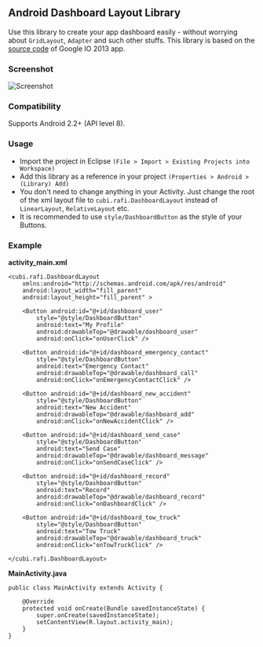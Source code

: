 ## Android Dashboard Layout Library

Use this library to create your app dashboard easily - without worrying about `GridLayout`, `Adapter` and such other stuffs. This library is based on the [source code](https://code.google.com/p/iosched/) of Google IO 2013 app.

### Screenshot
![Screenshot](https://raw.githubusercontent.com/rafi-kamal/Android-Dashboard-Layout-Library/master/screenshot.png)


### Compatibility

Supports Android 2.2+ (API level 8).

### Usage

+ Import the project in Eclipse `(File > Import > Existing Projects into Workspace)`
+ Add this library as a reference in your project `(Properties > Android > (Library) Add)`
+ You don't need to change anything in your Activity. Just change the root of the xml layout file to `cubi.rafi.DashboardLayout` instead of `LinearLayout`, `RelativeLayout` etc.
+ It is recommended to use `style/DashboardButton` as the style of your Buttons.

### Example 

**activity_main.xml**

```
<cubi.rafi.DashboardLayout
    xmlns:android="http://schemas.android.com/apk/res/android"
    android:layout_width="fill_parent"
    android:layout_height="fill_parent" >

    <Button android:id="@+id/dashboard_user"
        style="@style/DashboardButton"
        android:text="My Profile"
        android:drawableTop="@drawable/dashboard_user"
        android:onClick="onUserClick" />

    <Button android:id="@+id/dashboard_emergency_contact"
        style="@style/DashboardButton"
        android:text="Emergency Contact"
        android:drawableTop="@drawable/dashboard_call"
        android:onClick="onEmergencyContactClick" />

    <Button android:id="@+id/dashboard_new_accident"
        style="@style/DashboardButton"
        android:text="New Accident"
        android:drawableTop="@drawable/dashboard_add"
        android:onClick="onNewAccidentClick" />

    <Button android:id="@+id/dashboard_send_case"
        style="@style/DashboardButton"
        android:text="Send Case"
        android:drawableTop="@drawable/dashboard_message"
        android:onClick="onSendCaseClick" />

    <Button android:id="@+id/dashboard_record"
        style="@style/DashboardButton"
        android:text="Record"
        android:drawableTop="@drawable/dashboard_record"
        android:onClick="onDashboardClick" />

    <Button android:id="@+id/dashboard_tow_truck"
        style="@style/DashboardButton"
        android:text="Tow Truck"
        android:drawableTop="@drawable/dashboard_truck"
        android:onClick="onTowTruckClick" />
 
</cubi.rafi.DashboardLayout>
```

**MainActivity.java**

```
public class MainActivity extends Activity {

	@Override
	protected void onCreate(Bundle savedInstanceState) {
		super.onCreate(savedInstanceState);
		setContentView(R.layout.activity_main);		
	}
}
```

